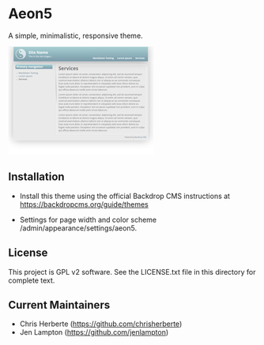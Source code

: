 Aeon5
=====

A simple, minimalistic, responsive theme.

![Screenshot](screenshot.png)

Installation
------------

- Install this theme using the official Backdrop CMS instructions at
  https://backdropcms.org/guide/themes

- Settings for page width and color scheme /admin/appearance/settings/aeon5.

License
-------

This project is GPL v2 software. See the LICENSE.txt file in this directory for
complete text.

Current Maintainers
-------------------

- Chris Herberte (https://github.com/chrisherberte)
- Jen Lampton (https://github.com/jenlampton)
